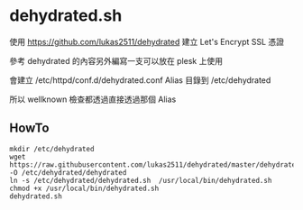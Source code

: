 # dehydrated.sh

使用 https://github.com/lukas2511/dehydrated 建立 Let's Encrypt SSL 憑證

參考 dehydrated 的內容另外編寫一支可以放在 plesk 上使用

會建立 /etc/httpd/conf.d/dehydrated.conf Alias 目錄到 /etc/dehydrated

所以 wellknown 檢查都透過直接透過那個 Alias

## HowTo

```text
mkdir /etc/dehydrated
wget https://raw.githubusercontent.com/lukas2511/dehydrated/master/dehydrated -O /etc/dehydrated/dehydrated
ln -s /etc/dehydrated/dehydrated.sh  /usr/local/bin/dehydrated.sh
chmod +x /usr/local/bin/dehydrated.sh
dehydrated.sh
```